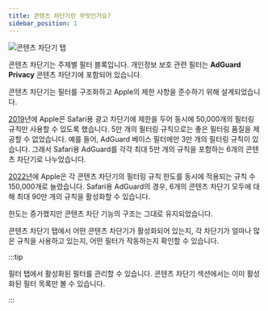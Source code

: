 ```yaml
---
title: 콘텐츠 차단기란 무엇인가요?
sidebar_position: 1
---
```


![콘텐츠 차단기 탭](https://cdn.adtidy.org/public/Adguard/Blog/AG_for_Safari_in-length_review/Contentblockers.png)

콘텐츠 차단기는 주제별 필터 블록입니다. 개인정보 보호 관련 필터는 **AdGuard Privacy** 콘텐츠 차단기에 포함되어 있습니다.

콘텐츠 차단기는 필터를 구조화하고 Apple의 제한 사항을 준수하기 위해 설계되었습니다.

[2019](https://adguard.com/en/blog/adguard-safari-1-5.html)년에 Apple은 Safari용 광고 차단기에 제한을 두어 동시에 50,000개의 필터링 규칙만 사용할 수 있도록 했습니다. 5만 개의 필터링 규칙으로는 좋은 필터링 품질을 제공할 수 없었습니다. 예를 들어, AdGuard 베이스 필터에만 3만 개의 필터링 규칙이 있습니다. 그래서 Safari용 AdGuard를 각각 최대 5만 개의 규칙을 포함하는 6개의 콘텐츠 차단기로 나누었습니다.

[2022년](https://adguard.com/ko/blog/adguard-for-safari-1-11.html)에 Apple은 각 콘텐츠 차단기의 필터링 규칙 한도를 동시에 적용되는 규칙 수 150,000개로 늘렸습니다. Safari용 AdGuard의 경우, 6개의 콘텐츠 차단기 모두에 대해 최대 90만 개의 규칙을 활성화할 수 있습니다.

한도는 증가했지만 콘텐츠 차단 기능의 구조는 그대로 유지되었습니다.

콘텐츠 차단기 탭에서 어떤 콘텐츠 차단기가 활성화되어 있는지, 각 차단기가 얼마나 많은 규칙을 사용하고 있는지, 어떤 필터가 작동하는지 확인할 수 있습니다.

:::tip

필터 탭에서 활성화된 필터를 관리할 수 있습니다. 콘텐츠 차단기 섹션에서는 이미 활성화된 필터 목록만 볼 수 있습니다.

:::
